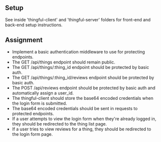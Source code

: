 ## Setup

See inside 'thingful-client' and 'thingful-server' folders for front-end and back-end setup instructions.

## Assignment

- Implement a basic authentication middleware to use for protecting endpoints.
- The GET /api/things endpoint should remain public.
- The GET /api/things/:thing_id endpoint should be protected by basic auth.
- The GET /api/things/:thing_id/reviews endpoint should be protected by basic auth.
- The POST /api/reviews endpoint should be protected by basic auth and automatically assign a user_id.
- The thingful-client should store the base64 encoded credentials when the login form is submitted.
- The base64 encoded credentials should be sent in requests to protected endpoints.
- If a user attempts to view the login form when they're already logged in, they should be redirected to the thing list page.
- If a user tries to view reviews for a thing, they should be redirected to the login form page.

